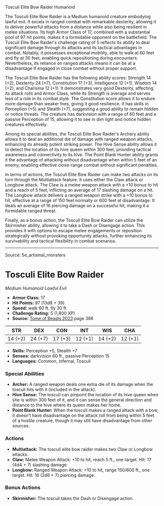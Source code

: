 <MonsterName/>Tosculi Elite Bow Raider</MonsterName>
<CreatureType/>Humanoid</CreatureType>

<summary>The Tosculi Elite Bow Raider is a Medium humanoid creature embodying lawful evil. It excels in ranged combat with remarkable dexterity, allowing it to deliver powerful attacks from a distance while also being resilient in melee situations. Its high Armor Class of 17, combined with a substantial pool of 97 hit points, makes it a formidable opponent on the battlefield. The Tusculi Elite Bow Raider's challenge rating of 5 reflects its ability to deal significant damage through its attacks and its tactical advantages in combat. Notably, it possesses exceptional mobility, able to walk at 60 feet and fly at 30 feet, enabling quick repositioning during encounters. Nevertheless, its reliance on ranged attacks means it can be at a disadvantage if engaged in close combat without proper support.</summary>

<detail>

The Tosculi Elite Bow Raider has the following ability scores: Strength 14 (+2), Dexterity 24 (+7), Constitution 17 (+3), Intelligence 12 (+1), Wisdom 14 (+2), and Charisma 12 (+1). It demonstrates very good Dexterity, affecting its attack rolls and Armor Class, while its Strength is average and serves less of a role in its combat style. The Constitution score allows it to endure more damage than weaker foes, giving it good resilience. It has skills in Perception (+5) and Stealth (+7), suggesting a good ability to remain hidden or notice threats. The creature has darkvision with a range of 60 feet and a passive Perception of 15, allowing it to see in dim light and notice hidden creatures effectively.

Among its special abilities, the Tosculi Elite Bow Raider's Archery ability allows it to deal an additional die of damage with ranged weapon attacks, enhancing its already potent striking power. The Hive Sense ability allows it to detect the location of its hive queen within 300 feet, providing tactical awareness and connectivity to its hive. The Point Blank Hunter ability grants it the advantage of attacking without disadvantage when within 5 feet of an enemy, enabling effective close-range combat without significant penalties.

In terms of actions, the Tosculi Elite Bow Raider can make two attacks on its turn through the Multiattack feature. It uses either the Claw attack or Longbow attack. The Claw is a melee weapon attack with a +10 bonus to hit and a reach of 5 feet, inflicting an average of 17 slashing damage on a hit. The Longbow attack delivers a ranged weapon strike with a +10 bonus to hit, effective at a range of 150 feet normally or 600 feet at disadvantage. It deals an average of 16 piercing damage on a successful hit, making it a formidable ranged threat.

Finally, as a bonus action, the Tosculi Elite Bow Raider can utilize the Skirmisher ability, allowing it to take a Dash or Disengage action. This provides it with options to escape melee engagements or reposition strategically without provoking opportunity attacks, further enhancing its survivability and tactical flexibility in combat scenarios.</detail>



---

Source: 5e_artisinal_monsters

# Tosculi Elite Bow Raider

*Medium* *Humanoid* *Lawful Evil*

- **Armor Class:** 17
- **Hit Points:** 97 (13d8 + 39)
- **Speed:** walk 60 ft. fly 30 ft.
- **Challenge Rating:** 5 (1,800 XP)
- **Source:** [Tome of Beasts 2023](https://koboldpress.com/kpstore/product/tome-of-beasts-1-2023-edition/) page 366

| STR | DEX | CON | INT | WIS | CHA |
| --- | --- | --- | --- | --- | --- |
| 14 (+2) | 24 (+7) | 17 (+3) | 12 (+1) | 14 (+2) | 12 (+1) |

- **Skills:** Perception +5, Stealth +7
- **Senses:** darkvision 60 ft., passive Perception 15
- **Languages:** Common, Infernal, Tosculi

### Special Abilities

- **Archer:** A ranged weapon deals one extra die of its damage when the tosculi hits with it (included in the attack).
- **Hive Sense:** The tosculi can pinpoint the location of its hive queen when she is within 300 feet of it, and it can sense the general direction and distance to the hive where its queen makes her home.
- **Point Blank Hunter:** When the tosculi makes a ranged attack with a bow, it doesn’t have disadvantage on the attack roll from being within 5 feet of a hostile creature, though it may still have disadvantage from other sources.

### Actions

- **Multiattack:** The tosculi elite bow raider makes two Claw or Longbow attacks.
- **Claw:** Melee Weapon Attack: +10 to hit, reach 5 ft., one target. Hit: 17 (4d4 + 7) slashing damage.
- **Longbow:** Ranged Weapon Attack: +10 to hit, range 150/600 ft., one target. Hit: 16 (2d8 + 7) piercing damage.

### Bonus Actions

- **Skirmisher:** The tosculi takes the Dash or Disengage action.


